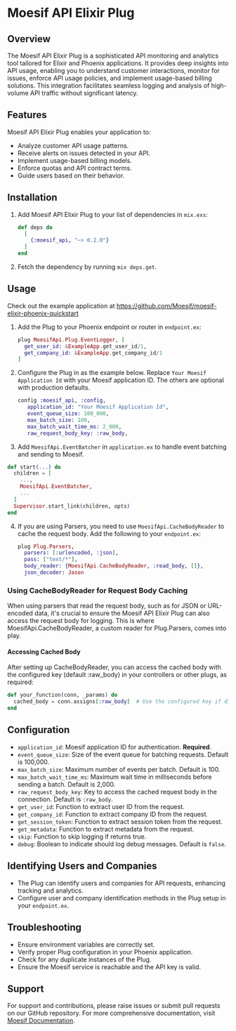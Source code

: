# Moesif API Elixir Plug

## Overview

The Moesif API Elixir Plug is a sophisticated API monitoring and analytics tool tailored for Elixir and Phoenix applications. It provides deep insights into API usage, enabling you to understand customer interactions, monitor for issues, enforce API usage policies, and implement usage-based billing solutions. This integration facilitates seamless logging and analysis of high-volume API traffic without significant latency.

## Features

Moesif API Elixir Plug enables your application to:

- Analyze customer API usage patterns.
- Receive alerts on issues detected in your API.
- Implement usage-based billing models.
- Enforce quotas and API contract terms.
- Guide users based on their behavior.

## Installation

1. Add Moesif API Elixir Plug to your list of dependencies in `mix.exs`:

   ```elixir
   def deps do
     [
       {:moesif_api, "~> 0.2.0"}
     ]
   end
   ```

2. Fetch the dependency by running `mix deps.get`.

## Usage

Check out the example application at https://github.com/Moesif/moesif-elixir-phoenix-quickstart

1. Add the Plug to your Phoenix endpoint or router in `endpoint.ex`:

   ```elixir
   plug MoesifApi.Plug.EventLogger, [
     get_user_id: &ExampleApp.get_user_id/1,
     get_company_id: &ExampleApp.get_company_id/1
   ]
   ```

2. Configure the Plug in as the example below. Replace `Your Moesif Application Id` with your Moesif application ID.  The others are optional with production defaults.

   ```elixir
   config :moesif_api, :config,
      application_id: "Your Moesif Application Id",
      event_queue_size: 100_000,
      max_batch_size: 100,
      max_batch_wait_time_ms: 2_000,
      raw_request_body_key: :raw_body,
   ```

3. Add `MoesifApi.EventBatcher` in `application.ex` to handle event batching and sending to Moesif.

  ```elixir
  def start(...) do
    children = [
      ...,
      MoesifApi.EventBatcher,
      ...
    ]
    Supervisor.start_link(children, opts)
  end
  ```

4. If you are using Parsers, you need to use `MoesifApi.CacheBodyReader` to cache the request body. Add the following to your `endpoint.ex`:

   ```elixir
   plug Plug.Parsers,
     parsers: [:urlencoded, :json],
     pass: ["text/*"],
     body_reader: {MoesifApi.CacheBodyReader, :read_body, []},
     json_decoder: Jason
   ```

### Using CacheBodyReader for Request Body Caching

When using parsers that read the request body, such as for JSON or URL-encoded data, it's crucial to ensure the Moesif API Elixir Plug can also access the request body for logging. This is where MoesifApi.CacheBodyReader, a custom reader for Plug.Parsers, comes into play.

#### Accessing Cached Body

After setting up CacheBodyReader, you can access the cached body with the configured key (default :raw_body) in your controllers or other plugs, as required:

```elixir
def your_function(conn, _params) do
  cached_body = conn.assigns[:raw_body]  # Use the configured key if different
end
```

## Configuration

- `application_id`: Moesif application ID for authentication. **Required**.
- `event_queue_size`: Size of the event queue for batching requests. Default is 100,000.
- `max_batch_size`: Maximum number of events per batch. Default is 100.
- `max_batch_wait_time_ms`: Maximum wait time in milliseconds before sending a batch. Default is 2,000.
- `raw_request_body_key`: Key to access the cached request body in the connection. Default is `:raw_body`.
- `get_user_id`: Function to extract user ID from the request.
- `get_company_id`: Function to extract company ID from the request.
- `get_session_token`: Function to extract session token from the request.
- `get_metadata`: Function to extract metadata from the request.
- `skip`: Function to skip logging if returns true.
- `debug`: Boolean to indicate should log debug messages. Default is `false`.

## Identifying Users and Companies

- The Plug can identify users and companies for API requests, enhancing tracking and analytics.
- Configure user and company identification methods in the Plug setup in your `endpoint.ex`.

## Troubleshooting

- Ensure environment variables are correctly set.
- Verify proper Plug configuration in your Phoenix application.
- Check for any duplicate instances of the Plug.
- Ensure the Moesif service is reachable and the API key is valid.

## Support

For support and contributions, please raise issues or submit pull requests on our GitHub repository. For more comprehensive documentation, visit [Moesif Documentation](https://www.moesif.com/docs/).
